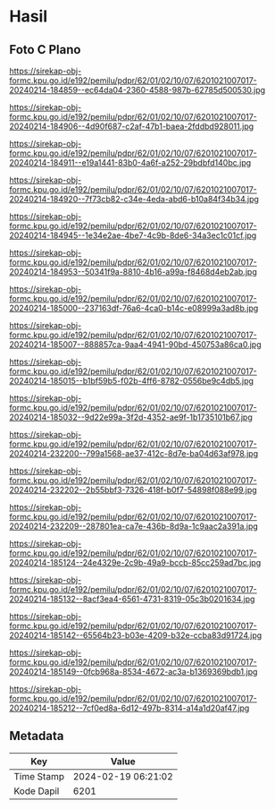 # Hasil

## Foto C Plano

https://sirekap-obj-formc.kpu.go.id/e192/pemilu/pdpr/62/01/02/10/07/6201021007017-20240214-184859--ec64da04-2360-4588-987b-62785d500530.jpg

https://sirekap-obj-formc.kpu.go.id/e192/pemilu/pdpr/62/01/02/10/07/6201021007017-20240214-184906--4d90f687-c2af-47b1-baea-2fddbd928011.jpg

https://sirekap-obj-formc.kpu.go.id/e192/pemilu/pdpr/62/01/02/10/07/6201021007017-20240214-184911--e19a1441-83b0-4a6f-a252-29bdbfd140bc.jpg

https://sirekap-obj-formc.kpu.go.id/e192/pemilu/pdpr/62/01/02/10/07/6201021007017-20240214-184920--7f73cb82-c34e-4eda-abd6-b10a84f34b34.jpg

https://sirekap-obj-formc.kpu.go.id/e192/pemilu/pdpr/62/01/02/10/07/6201021007017-20240214-184945--1e34e2ae-4be7-4c9b-8de6-34a3ec1c01cf.jpg

https://sirekap-obj-formc.kpu.go.id/e192/pemilu/pdpr/62/01/02/10/07/6201021007017-20240214-184953--50341f9a-8810-4b16-a99a-f8468d4eb2ab.jpg

https://sirekap-obj-formc.kpu.go.id/e192/pemilu/pdpr/62/01/02/10/07/6201021007017-20240214-185000--237163df-76a6-4ca0-b14c-e08999a3ad8b.jpg

https://sirekap-obj-formc.kpu.go.id/e192/pemilu/pdpr/62/01/02/10/07/6201021007017-20240214-185007--888857ca-9aa4-4941-90bd-450753a86ca0.jpg

https://sirekap-obj-formc.kpu.go.id/e192/pemilu/pdpr/62/01/02/10/07/6201021007017-20240214-185015--b1bf59b5-f02b-4ff6-8782-0556be9c4db5.jpg

https://sirekap-obj-formc.kpu.go.id/e192/pemilu/pdpr/62/01/02/10/07/6201021007017-20240214-185032--9d22e99a-3f2d-4352-ae9f-1b1735101b67.jpg

https://sirekap-obj-formc.kpu.go.id/e192/pemilu/pdpr/62/01/02/10/07/6201021007017-20240214-232200--799a1568-ae37-412c-8d7e-ba04d63af978.jpg

https://sirekap-obj-formc.kpu.go.id/e192/pemilu/pdpr/62/01/02/10/07/6201021007017-20240214-232202--2b55bbf3-7326-418f-b0f7-54898f088e99.jpg

https://sirekap-obj-formc.kpu.go.id/e192/pemilu/pdpr/62/01/02/10/07/6201021007017-20240214-232209--287801ea-ca7e-436b-8d9a-1c9aac2a391a.jpg

https://sirekap-obj-formc.kpu.go.id/e192/pemilu/pdpr/62/01/02/10/07/6201021007017-20240214-185124--24e4329e-2c9b-49a9-bccb-85cc259ad7bc.jpg

https://sirekap-obj-formc.kpu.go.id/e192/pemilu/pdpr/62/01/02/10/07/6201021007017-20240214-185132--8acf3ea4-6561-4731-8319-05c3b0201634.jpg

https://sirekap-obj-formc.kpu.go.id/e192/pemilu/pdpr/62/01/02/10/07/6201021007017-20240214-185142--65564b23-b03e-4209-b32e-ccba83d91724.jpg

https://sirekap-obj-formc.kpu.go.id/e192/pemilu/pdpr/62/01/02/10/07/6201021007017-20240214-185149--0fcb968a-8534-4672-ac3a-b1369369bdb1.jpg

https://sirekap-obj-formc.kpu.go.id/e192/pemilu/pdpr/62/01/02/10/07/6201021007017-20240214-185212--7cf0ed8a-6d12-497b-8314-a14a1d20af47.jpg


## Metadata

| Key        | Value               |
| ---------- | ------------------- |
| Time Stamp | 2024-02-19 06:21:02 |
| Kode Dapil | 6201                |



